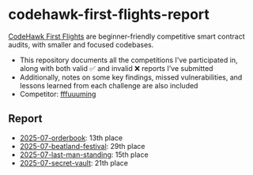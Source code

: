 # codehawk-first-flights-report

[CodeHawk First Flights](https://codehawks.cyfrin.io/first-flights?ended=true&judging=true&live=true&sort=state&upcoming=true) are beginner-friendly competitive smart contract audits, with smaller and focused codebases.

- This repository documents all the competitions I've participated in, along with both valid ✅ and invalid ❌ reports I’ve submitted
- Additionally, notes on some key findings, missed vulnerabilities, and lessons learned from each challenge are also included
- Competitor: [fffuuuming](https://profiles.cyfrin.io/u/fffuuuming)
  
## Report
- [2025-07-orderbook](https://github.com/fffuuuming/codehawk-first-flights-report/blob/main/OrderBook-writeup.md): 13th place
- [2025-07-beatland-festival](https://github.com/fffuuuming/codehawk-first-flights-report/blob/main/beatland-festival-writeup.md): 29th place
- [2025-07-last-man-standing](https://github.com/fffuuuming/codehawk-first-flights-report/blob/main/last-man-standing-writeup.md): 15th place
- [2025-07-secret-vault](https://github.com/fffuuuming/codehawk-first-flights-report/tree/main): 21th place
